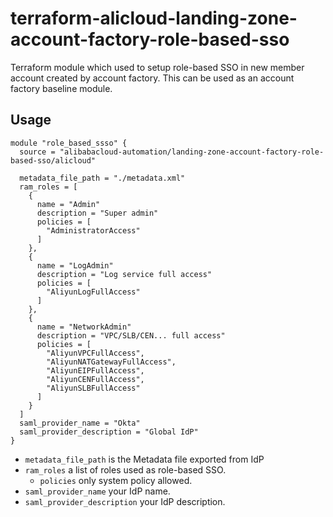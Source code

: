 # terraform-alicloud-landing-zone-account-factory-role-based-sso

Terraform module which used to setup role-based SSO in new member account created by account factory.
This can be used as an account factory baseline module.

## Usage

```
module "role_based_ssso" {
  source = "alibabacloud-automation/landing-zone-account-factory-role-based-sso/alicloud"

  metadata_file_path = "./metadata.xml"
  ram_roles = [
    {
      name = "Admin"
      description = "Super admin"
      policies = [
        "AdministratorAccess"
      ]
    },
    {
      name = "LogAdmin"
      description = "Log service full access"
      policies = [
        "AliyunLogFullAccess"
      ]
    },
    {
      name = "NetworkAdmin"
      description = "VPC/SLB/CEN... full access"
      policies = [
        "AliyunVPCFullAccess",
        "AliyunNATGatewayFullAccess",
        "AliyunEIPFullAccess",
        "AliyunCENFullAccess",
        "AliyunSLBFullAccess"
      ]
    }
  ]
  saml_provider_name = "Okta"
  saml_provider_description = "Global IdP"
}
```

* `metadata_file_path` is the Metadata file exported from IdP
* `ram_roles` a list of roles used as role-based SSO.
  * `policies` only system policy allowed.
* `saml_provider_name` your IdP name.
* `saml_provider_description` your IdP description.
